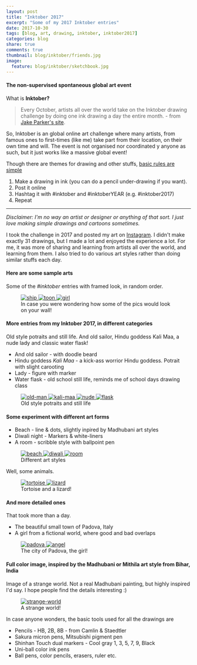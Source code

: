 ```yaml
---
layout: post
title: "Inktober 2017"
excerpt: "Some of my 2017 Inktober entries"
date: 2017-10-30
tags: [blog, art, drawing, inktober, inktober2017]
categories: blog
share: true
comments: true
thumbnail: blog/inktober/friends.jpg
image:
  feature: blog/inktober/sketchbook.jpg
---
```


#### The non-supervised spontaneous global art event

What is **Inktober?**

> Every October, artists all over the world take on the Inktober drawing challenge by doing one ink drawing a day the entire month. - from [Jake Parker's site](https://www.mrjakeparker.com/inktober-1/).

So, Inktober is an global online art challenge where many artists, from famous ones to first-times (like me) take part from their location, on their own time and will. The event is not organised nor coordinated y anyone as such, but it just works like a massive global event!

Though there are themes for drawing and other stuffs, <u>basic rules are simple</u>

1. Make a drawing in ink (you can do a pencil under-drawing if you want).
2. Post it online
3. Hashtag it with #inktober and #inktoberYEAR (e.g. #inktober2017) 
4. Repeat

----

_Disclaimer: I'm no way an artist or designer or anything of that sort. I just love making simple drawings and cartoons sometimes._

I took the challenge in 2017 and posted my art on [Instagram](https://www.instagram.com/charghya/). I didn't make exactly 31 drawings, but I made a lot and enjoyed the experience a lot. For me, it was more of sharing and learning from artists all over the world, and learning from them. I also tried to do various art styles rather than doing similar stuffs each day.

#### Here are some sample arts

Some of the _#inktober_ entries with framed look, in random order.

<figure class="third">
	<a href="/images/blog/inktober/ship.jpg">
        <img src="/images/blog/inktober/ship.jpg" alt="ship" title="ship">
    </a>
	<a href="/images/blog/inktober/toon.jpg">
        <img src="/images/blog/inktober/toon.jpg" alt="toon" title="toon">
    </a>
    <a href="/images/blog/inktober/girl.jpg">
        <img src="/images/blog/inktober/girl.jpg" alt="girl" title="girl">
    </a>
	<figcaption>In case you were wondering how some of the pics would look on your wall!</figcaption>
</figure>

#### More entries from my Inktober 2017, in different categories

Old style potraits and still life. And old sailor, Hindu goddess Kali Maa, a nude lady and classic water flask!

* And old sailor - with doodle beard
* Hindu goddess _Kali Maa_ - a kick-ass worrior Hindu goddess. Potrait with slight carooting
* Lady - figure with marker
* Water flask - old school still life, reminds me of school days drawing class

<figure class="half">
	<a href="/images/blog/inktober/old-man.jpg">
        <img src="/images/blog/inktober/old-man.jpg" alt="old-man" title="old-man">
    </a>
	<a href="/images/blog/inktober/kali-maa.jpg">
        <img src="/images/blog/inktober/kali-maa.jpg" alt="kali-maa" title="kali-maa">
    </a>
    <a href="/images/blog/inktober/nude-2.jpg">
        <img src="/images/blog/inktober/nude-2.jpg" alt="nude" title="nude">
    </a>
    <a href="/images/blog/inktober/flask-2.jpg">
        <img src="/images/blog/inktober/flask-2.jpg" alt="flask" title="flask">
    </a>
	<figcaption>Old style potraits and still life</figcaption>
</figure>

#### Some experiment with different art forms

* Beach - line & dots, slightly inpired by Madhubani art styles
* Diwali night - Markers & white-liners
* A room - scribble style with ballpoint pen

<figure class="third">
	<a href="/images/blog/inktober/beach-2.jpg">
        <img src="/images/blog/inktober/beach-2.jpg" alt="beach" title="beach">
    </a>
	<a href="/images/blog/inktober/diwali.jpg">
        <img src="/images/blog/inktober/diwali.jpg" alt="diwali" title="diwali">
    </a>
    <a href="/images/blog/inktober/room-2.jpg">
        <img src="/images/blog/inktober/room-2.jpg" alt="room" title="room">
    </a>
	<figcaption>Different art styles</figcaption>
</figure>

Well, some animals.

<figure class="half">
	<a href="/images/blog/inktober/tortoise.jpg">
        <img src="/images/blog/inktober/tortoise.jpg" alt="tortoise" title="tortoise">
    </a>
	<a href="/images/blog/inktober/lizard.jpg">
        <img src="/images/blog/inktober/lizard.jpg" alt="lizard" title="lizard">
    </a>
	<figcaption>Tortoise and a lizard!</figcaption>
</figure>

#### And more detailed ones

That took more than a day.

* The beautiful small town of Padova, Italy
* A girl from a fictional world, where good and bad overlaps

<figure class="half">
	<a href="/images/blog/inktober/padova.jpg">
        <img src="/images/blog/inktober/padova.jpg" alt="padova" title="padova">
    </a>
	<a href="/images/blog/inktober/angel.jpg">
        <img src="/images/blog/inktober/angel.jpg" alt="angel" title="angel">
    </a>
	<figcaption>The city of Padova, the girl!</figcaption>
</figure>

#### Full color image, inspired by the Madhubani or Mithila art style from Bihar, India

Image of a strange world. Not a real Madhubani painting, but highly inspired I'd say. I hope people find the details interesting :)

<figure>
	<a href="/images/blog/inktober/strange-world-2.jpg">
        <img src="/images/blog/inktober/strange-world-2.jpg" alt="strange-world" title="A strange world">
    </a>
	<figcaption>A strange world!</figcaption>
</figure>

In case anyone wonders, the basic tools used for all the drawings are

* Pencils - HB, 2B, 8B - from Camlin & Staedtler
* Sakura micron pens, Mitsubishi pigment pen
* Shinhan Touch dual markers - Cool gray 1, 3, 5, 7, 9, Black
* Uni-ball color ink pens
* Ball pens, color pencils, erasers, ruler etc.